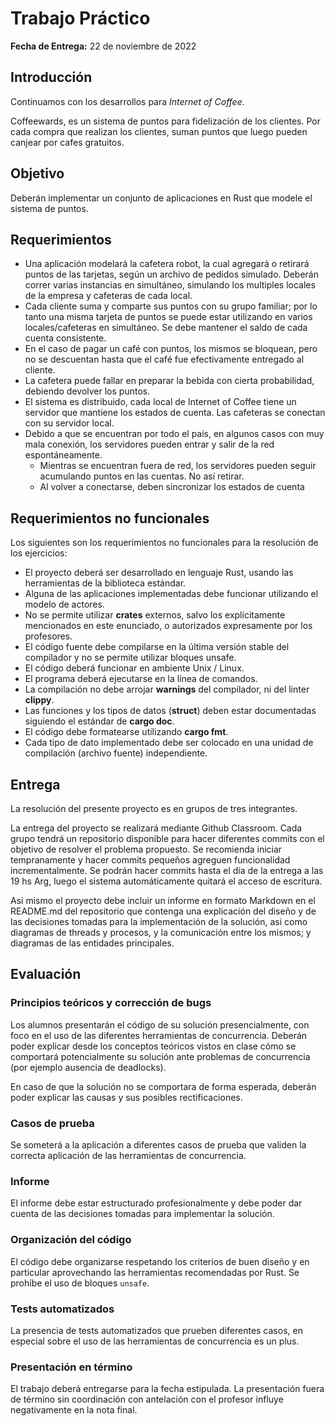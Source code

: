 # Trabajo Práctico

**Fecha de Entrega:** 22 de noviembre de 2022

## Introducción

Continuamos con los desarrollos para _Internet of Coffee_.

Coffeewards, es un sistema de puntos para fidelización de los clientes.
Por cada compra que realizan los clientes, suman puntos que luego pueden canjear por cafes gratuitos.

## Objetivo

Deberán implementar un conjunto de aplicaciones en Rust que modele el sistema de puntos.

## Requerimientos

- Una aplicación modelará la cafetera robot, la cual agregará o retirará puntos de las tarjetas, según un archivo de pedidos simulado. Deberán correr varias instancias en simultáneo, simulando los multiples locales de la empresa y cafeteras de cada local.
- Cada cliente suma y comparte sus puntos con su grupo familiar; por lo tanto una misma tarjeta de puntos se puede estar
  utilizando en varios locales/cafeteras en simultáneo. Se debe mantener el saldo de cada cuenta consistente.
- En el caso de pagar un café con puntos, los mismos se bloquean, pero no se descuentan hasta que el café fue efectivamente entregado al cliente.
- La cafetera puede fallar en preparar la bebida con cierta probabilidad, debiendo devolver los puntos.
- El sistema es distribuido, cada local de Internet of Coffee tiene un servidor que mantiene los estados de cuenta. Las cafeteras se conectan con su servidor local.
- Debido a que se encuentran por todo el país, en algunos casos con muy mala conexión, los servidores pueden entrar y salir de la red espontáneamente.
  - Mientras se encuentran fuera de red, los servidores pueden seguir acumulando puntos en las cuentas. No así retirar.
  - Al volver a conectarse, deben sincronizar los estados de cuenta

## Requerimientos no funcionales

Los siguientes son los requerimientos no funcionales para la resolución de los ejercicios:

- El proyecto deberá ser desarrollado en lenguaje Rust, usando las herramientas de la biblioteca estándar.
- Alguna de las aplicaciones implementadas debe funcionar utilizando el modelo de actores.
- No se permite utilizar **crates** externos, salvo los explícitamente mencionados en este enunciado, o autorizados expresamente por los profesores.
- El código fuente debe compilarse en la última versión stable del compilador y no se permite utilizar bloques unsafe.
- El código deberá funcionar en ambiente Unix / Linux.
- El programa deberá ejecutarse en la línea de comandos.
- La compilación no debe arrojar **warnings** del compilador, ni del linter **clippy**.
- Las funciones y los tipos de datos (**struct**) deben estar documentadas siguiendo el estándar de **cargo doc**.
- El código debe formatearse utilizando **cargo fmt**.
- Cada tipo de dato implementado debe ser colocado en una unidad de compilación (archivo fuente) independiente.

## Entrega

La resolución del presente proyecto es en grupos de tres integrantes.

La entrega del proyecto se realizará mediante Github Classroom. Cada grupo tendrá un repositorio disponible para
hacer diferentes commits con el objetivo de resolver el problema propuesto. Se recomienda iniciar tempranamente y
hacer commits pequeños agreguen funcionalidad incrementalmente.
Se podrán hacer commits hasta el día de la entrega a las 19 hs Arg, luego el sistema automáticamente quitará el acceso
de escritura.

Asi mismo el proyecto debe incluir un informe en formato Markdown en el README.md del repositorio que contenga una
explicación del diseño y de las decisiones tomadas para la implementación de la solución, asi como diagramas de threads y procesos,
y la comunicación entre los mismos; y diagramas de las entidades principales.

## Evaluación

### Principios teóricos y corrección de bugs

Los alumnos presentarán el código de su solución presencialmente, con foco en el uso de las diferentes herramientas de concurrencia. Deberán poder explicar desde los conceptos teóricos vistos en clase cómo se comportará potencialmente su solución ante problemas de concurrencia (por ejemplo ausencia de deadlocks).

En caso de que la solución no se comportara de forma esperada, deberán poder explicar las causas y sus posibles rectificaciones.

### Casos de prueba

Se someterá a la aplicación a diferentes casos de prueba que validen la correcta aplicación de las herramientas de concurrencia.

### Informe

El informe debe estar estructurado profesionalmente y debe poder dar cuenta de las decisiones tomadas para implementar la solución.

### Organización del código

El código debe organizarse respetando los criterios de buen diseño y en particular aprovechando las herramientas recomendadas por Rust. Se prohíbe el uso de bloques `unsafe`.

### Tests automatizados

La presencia de tests automatizados que prueben diferentes casos, en especial sobre el uso de las herramientas de concurrencia es un plus.

### Presentación en término

El trabajo deberá entregarse para la fecha estipulada. La presentación fuera de término sin coordinación con antelación con el profesor influye negativamente en la nota final.
